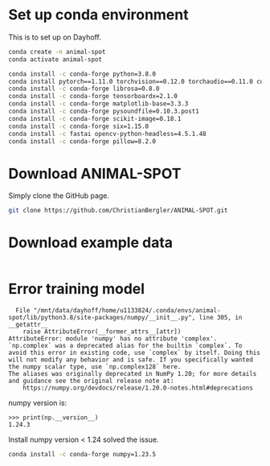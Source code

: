 # Set up conda environment 

This is to set up on Dayhoff. 

```sh
conda create -n animal-spot
conda activate animal-spot

conda install -c conda-forge python=3.8.0
conda install pytorch==1.11.0 torchvision==0.12.0 torchaudio==0.11.0 cudatoolkit=11.3 -c pytorch 
conda install -c conda-forge librosa=0.8.0
conda install -c conda-forge tensorboardx=2.1.0
conda install -c conda-forge matplotlib-base=3.3.3
conda install -c conda-forge pysoundfile=0.10.3.post1
conda install -c conda-forge scikit-image=0.18.1
conda install -c conda-forge six=1.15.0
conda install -c fastai opencv-python-headless=4.5.1.48
conda install -c conda-forge pillow=8.2.0
```

# Download ANIMAL-SPOT 

Simply clone the GitHub page. 

```sh
git clone https://github.com/ChristianBergler/ANIMAL-SPOT.git
```

# Download example data 

```sh

```

# Error training model

```
  File "/mnt/data/dayhoff/home/u1133824/.conda/envs/animal-spot/lib/python3.8/site-packages/numpy/__init__.py", line 305, in __getattr__
    raise AttributeError(__former_attrs__[attr])
AttributeError: module 'numpy' has no attribute 'complex'.
`np.complex` was a deprecated alias for the builtin `complex`. To avoid this error in existing code, use `complex` by itself. Doing this will not modify any behavior and is safe. If you specifically wanted the numpy scalar type, use `np.complex128` here.
The aliases was originally deprecated in NumPy 1.20; for more details and guidance see the original release note at:
    https://numpy.org/devdocs/release/1.20.0-notes.html#deprecations
```

numpy version is:

```
>>> print(np.__version__)
1.24.3
```

Install numpy version < 1.24 solved the issue. 

```sh
conda install -c conda-forge numpy=1.23.5 
```

